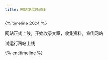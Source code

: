 ```yaml
---
title: 网站发展时间线
---
```


{% timeline 2024 %}

<!-- timeline 08-22 -->
网站正式上线，开始收录文章，收集资料，宣传网站
<!-- endtimeline -->

<!-- timeline 08-21 -->
试运行网站上线
<!-- endtimeline -->

{% endtimeline %}
